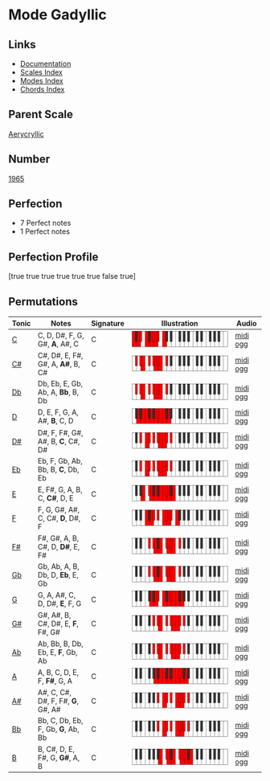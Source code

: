 # Mode Gadyllic

## Links

- [Documentation](index.md)
- [Scales Index](Scales.md)
- [Modes Index](Modes.md)
- [Chords Index](Chords.md)

## Parent Scale

[Aerycryllic](ScaleAerycryllic.md)

## Number

[1965](https://ianring.com/musictheory/scales/1965)

## Perfection

- 7 Perfect notes
- 1 Perfect notes

## Perfection Profile

[true true true true true true false true]

## Permutations

| Tonic | Notes | Signature | Illustration | Audio |
|-------|-------|-----------|--------------|-------|
| [C](ModeCNaturalGadyllic.md) | C, D, D#, F, G, G#, **A**, A#, C | C | ![CNaturalGadyllic](ModeCNaturalGadyllic.png) | [midi](ModeCNaturalGadyllic.mid) [ogg](ModeCNaturalGadyllic.ogg) |
| [C#](ModeCSharpGadyllic.md) | C#, D#, E, F#, G#, A, **A#**, B, C# | C | ![CSharpGadyllic](ModeCSharpGadyllic.png) | [midi](ModeCSharpGadyllic.mid) [ogg](ModeCSharpGadyllic.ogg) |
| [Db](ModeDFlatGadyllic.md) | Db, Eb, E, Gb, Ab, A, **Bb**, B, Db | C | ![DFlatGadyllic](ModeDFlatGadyllic.png) | [midi](ModeDFlatGadyllic.mid) [ogg](ModeDFlatGadyllic.ogg) |
| [D](ModeDNaturalGadyllic.md) | D, E, F, G, A, A#, **B**, C, D | C | ![DNaturalGadyllic](ModeDNaturalGadyllic.png) | [midi](ModeDNaturalGadyllic.mid) [ogg](ModeDNaturalGadyllic.ogg) |
| [D#](ModeDSharpGadyllic.md) | D#, F, F#, G#, A#, B, **C**, C#, D# | C | ![DSharpGadyllic](ModeDSharpGadyllic.png) | [midi](ModeDSharpGadyllic.mid) [ogg](ModeDSharpGadyllic.ogg) |
| [Eb](ModeEFlatGadyllic.md) | Eb, F, Gb, Ab, Bb, B, **C**, Db, Eb | C | ![EFlatGadyllic](ModeEFlatGadyllic.png) | [midi](ModeEFlatGadyllic.mid) [ogg](ModeEFlatGadyllic.ogg) |
| [E](ModeENaturalGadyllic.md) | E, F#, G, A, B, C, **C#**, D, E | C | ![ENaturalGadyllic](ModeENaturalGadyllic.png) | [midi](ModeENaturalGadyllic.mid) [ogg](ModeENaturalGadyllic.ogg) |
| [F](ModeFNaturalGadyllic.md) | F, G, G#, A#, C, C#, **D**, D#, F | C | ![FNaturalGadyllic](ModeFNaturalGadyllic.png) | [midi](ModeFNaturalGadyllic.mid) [ogg](ModeFNaturalGadyllic.ogg) |
| [F#](ModeFSharpGadyllic.md) | F#, G#, A, B, C#, D, **D#**, E, F# | C | ![FSharpGadyllic](ModeFSharpGadyllic.png) | [midi](ModeFSharpGadyllic.mid) [ogg](ModeFSharpGadyllic.ogg) |
| [Gb](ModeGFlatGadyllic.md) | Gb, Ab, A, B, Db, D, **Eb**, E, Gb | C | ![GFlatGadyllic](ModeGFlatGadyllic.png) | [midi](ModeGFlatGadyllic.mid) [ogg](ModeGFlatGadyllic.ogg) |
| [G](ModeGNaturalGadyllic.md) | G, A, A#, C, D, D#, **E**, F, G | C | ![GNaturalGadyllic](ModeGNaturalGadyllic.png) | [midi](ModeGNaturalGadyllic.mid) [ogg](ModeGNaturalGadyllic.ogg) |
| [G#](ModeGSharpGadyllic.md) | G#, A#, B, C#, D#, E, **F**, F#, G# | C | ![GSharpGadyllic](ModeGSharpGadyllic.png) | [midi](ModeGSharpGadyllic.mid) [ogg](ModeGSharpGadyllic.ogg) |
| [Ab](ModeAFlatGadyllic.md) | Ab, Bb, B, Db, Eb, E, **F**, Gb, Ab | C | ![AFlatGadyllic](ModeAFlatGadyllic.png) | [midi](ModeAFlatGadyllic.mid) [ogg](ModeAFlatGadyllic.ogg) |
| [A](ModeANaturalGadyllic.md) | A, B, C, D, E, F, **F#**, G, A | C | ![ANaturalGadyllic](ModeANaturalGadyllic.png) | [midi](ModeANaturalGadyllic.mid) [ogg](ModeANaturalGadyllic.ogg) |
| [A#](ModeASharpGadyllic.md) | A#, C, C#, D#, F, F#, **G**, G#, A# | C | ![ASharpGadyllic](ModeASharpGadyllic.png) | [midi](ModeASharpGadyllic.mid) [ogg](ModeASharpGadyllic.ogg) |
| [Bb](ModeBFlatGadyllic.md) | Bb, C, Db, Eb, F, Gb, **G**, Ab, Bb | C | ![BFlatGadyllic](ModeBFlatGadyllic.png) | [midi](ModeBFlatGadyllic.mid) [ogg](ModeBFlatGadyllic.ogg) |
| [B](ModeBNaturalGadyllic.md) | B, C#, D, E, F#, G, **G#**, A, B | C | ![BNaturalGadyllic](ModeBNaturalGadyllic.png) | [midi](ModeBNaturalGadyllic.mid) [ogg](ModeBNaturalGadyllic.ogg) |
